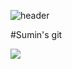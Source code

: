 ![header](https://capsule-render.vercel.app/api?type=wave&color=auto&height=300&section=header&text=SUMIN'S%20GITHUB&fontSize=70)

#Sumin's git


<a href="https://mail.google.com/mail" target="_blank"><img src="https://img.shields.io/badge/gmail-EA4335?style=flat-square&logo=gmail&logoColor=white"/></a>

